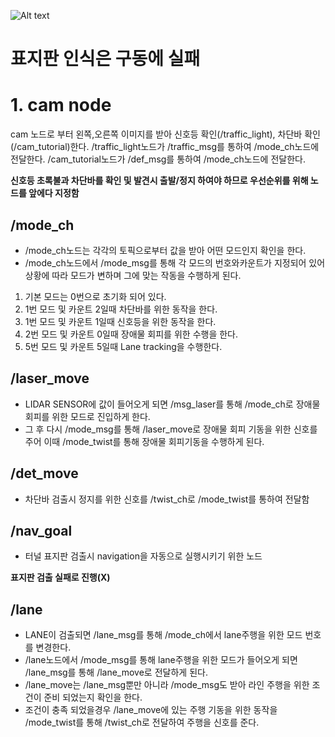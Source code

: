 ![Alt text](https://github.com/jh79783/turtlebot3/blob/rearrange-repository/rosgraph.png?raw=true)
# **표지판 인식은 구동에 실패**
# 1. cam node
cam 노드로 부터 왼쪽,오른쪽 이미지를 받아 신호등 확인(/traffic_light), 차단바 확인(/cam_tutorial)한다.
/traffic_light노드가 /traffic_msg를 통하여 /mode_ch노드에 전달한다.
/cam_tutorial노드가 /def_msg를 통하여 /mode_ch노드에 전달한다.

**신호등 초록불과 차단바를 확인 및 발견시 출발/정지 하여야 하므로 우선순위를 위해 노드를 앞에다 지정함**

## /mode_ch
* /mode_ch노드는 각각의 토픽으로부터 값을 받아 어떤 모드인지 확인을 한다.
 *  /mode_ch노드에서 /mode_msg를 통해 각 모드의 번호와카운트가 지정되어 있어 상황에 따라 모드가 변하며 그에 맞는 작동을 수행하게 된다.
  1. 기본 모드는 0번으로 초기화 되어 있다.
  2. 1번 모드 및 카운트 2일때 차단바를 위한 동작을 한다.
  3. 1번 모드 및 카운트 1일때 신호등을 위한 동작을 한다.
  4. 2번 모드 및 카운트 0일때 장애물 회피를 위한 수행을 한다.
  5. 5번 모드 및 카운트 5일때 Lane tracking을 수행한다.
## /laser_move
* LIDAR SENSOR에 값이 들어오게 되면 /msg_laser를 통해 /mode_ch로 장애물 회피를 위한 모드로 진입하게 한다.
* 그 후 다시 /mode_msg를 통해 /laser_move로 장애물 회피 기동을 위한 신호를 주어 이때 /mode_twist를 통해 장애물 회피기동을 수행하게 된다.

## /det_move
* 차단바 검출시 정지를 위한 신호를 /twist_ch로 /mode_twist를 통하여 전달함

## /nav_goal
* 터널 표지판 검출시 navigation을 자동으로 실행시키기 위한 노드

**표지판 검출 실패로 진행(X)**

## /lane
* LANE이 검출되면 /lane_msg를 통해 /mode_ch에서 lane주행을 위한 모드 번호를 변경한다.
* /lane노드에서 /mode_msg를 통해 lane주행을 위한 모드가 들어오게 되면 /lane_msg를 통해 /lane_move로 전달하게 된다.
* /lane_move는 /lane_msg뿐만 아니라 /mode_msg도 받아 라인 주행을 위한 조건이 준비 되었는지 확인을 한다.
* 조건이 충족 되었을경우 /lane_move에 있는 주행 기동을 위한 동작을 /mode_twist를 통해 /twist_ch로 전달하여 주행을 신호를 준다.
